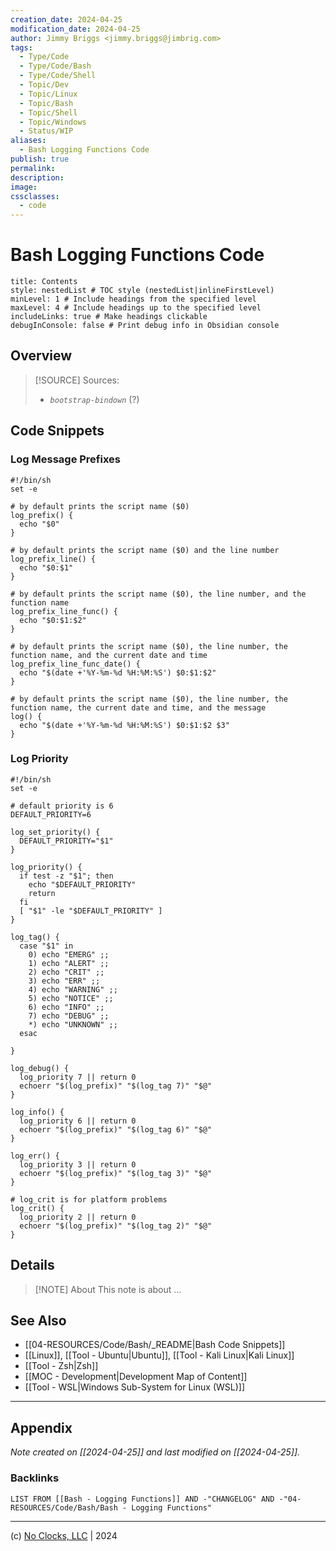 ```yaml
---
creation_date: 2024-04-25
modification_date: 2024-04-25
author: Jimmy Briggs <jimmy.briggs@jimbrig.com>
tags:
  - Type/Code
  - Type/Code/Bash
  - Type/Code/Shell
  - Topic/Dev
  - Topic/Linux
  - Topic/Bash
  - Topic/Shell
  - Topic/Windows
  - Status/WIP
aliases:
  - Bash Logging Functions Code
publish: true
permalink:
description:
image:
cssclasses:
  - code
---
```


# Bash Logging Functions Code

```table-of-contents
title: Contents
style: nestedList # TOC style (nestedList|inlineFirstLevel)
minLevel: 1 # Include headings from the specified level
maxLevel: 4 # Include headings up to the specified level
includeLinks: true # Make headings clickable
debugInConsole: false # Print debug info in Obsidian console
```

## Overview

> [!SOURCE] Sources:
> - *`bootstrap-bindown`* (?)

## Code Snippets

### Log Message Prefixes

```shell
#!/bin/sh
set -e

# by default prints the script name ($0)
log_prefix() {
  echo "$0"
}

# by default prints the script name ($0) and the line number
log_prefix_line() {
  echo "$0:$1"
}

# by default prints the script name ($0), the line number, and the function name
log_prefix_line_func() {
  echo "$0:$1:$2"
}

# by default prints the script name ($0), the line number, the function name, and the current date and time
log_prefix_line_func_date() {
  echo "$(date +'%Y-%m-%d %H:%M:%S') $0:$1:$2"
}

# by default prints the script name ($0), the line number, the function name, the current date and time, and the message
log() {
  echo "$(date +'%Y-%m-%d %H:%M:%S') $0:$1:$2 $3"
}
```

### Log Priority

```shell
#!/bin/sh
set -e

# default priority is 6
DEFAULT_PRIORITY=6

log_set_priority() {
  DEFAULT_PRIORITY="$1"
}

log_priority() {
  if test -z "$1"; then
    echo "$DEFAULT_PRIORITY"
    return
  fi
  [ "$1" -le "$DEFAULT_PRIORITY" ]
}

log_tag() {
  case "$1" in
    0) echo "EMERG" ;;
    1) echo "ALERT" ;;
    2) echo "CRIT" ;;
    3) echo "ERR" ;;
    4) echo "WARNING" ;;
    5) echo "NOTICE" ;;
    6) echo "INFO" ;;
    7) echo "DEBUG" ;;
    *) echo "UNKNOWN" ;;
  esac

}

log_debug() {
  log_priority 7 || return 0
  echoerr "$(log_prefix)" "$(log_tag 7)" "$@"
}

log_info() {
  log_priority 6 || return 0
  echoerr "$(log_prefix)" "$(log_tag 6)" "$@"
}

log_err() {
  log_priority 3 || return 0
  echoerr "$(log_prefix)" "$(log_tag 3)" "$@"
}

# log_crit is for platform problems
log_crit() {
  log_priority 2 || return 0
  echoerr "$(log_prefix)" "$(log_tag 2)" "$@"
}
```

## Details

> [!NOTE] About
> This note is about ...

## See Also

- [[04-RESOURCES/Code/Bash/_README|Bash Code Snippets]]
- [[Linux]], [[Tool - Ubuntu|Ubuntu]], [[Tool - Kali Linux|Kali Linux]]
- [[Tool - Zsh|Zsh]]
- [[MOC - Development|Development Map of Content]]
- [[Tool - WSL|Windows Sub-System for Linux (WSL)]]

***

## Appendix

*Note created on [[2024-04-25]] and last modified on [[2024-04-25]].*

### Backlinks

```dataview
LIST FROM [[Bash - Logging Functions]] AND -"CHANGELOG" AND -"04-RESOURCES/Code/Bash/Bash - Logging Functions"
```

***

(c) [No Clocks, LLC](https://github.com/noclocks) | 2024
